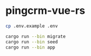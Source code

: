 # pingcrm-vue-rs


```bash
cp .env.example .env

cargo run --bin migrate
cargo run --bin seed
cargo run --bin app
```